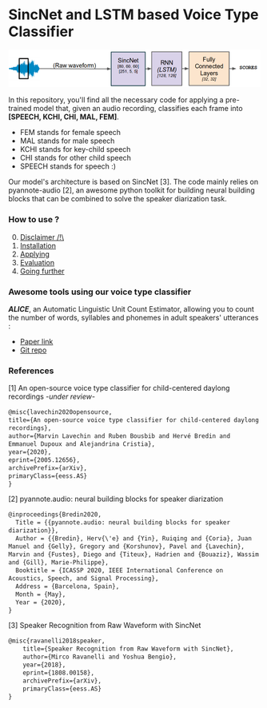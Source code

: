 # SincNet and LSTM based Voice Type Classifier

![Architecture of our model](docs/figures/archi_sincnet.png)

In this repository, you'll find all the necessary code for applying a pre-trained model that, given an audio recording, classifies each frame into **[SPEECH, KCHI, CHI, MAL, FEM]**.
- FEM stands for female speech
- MAL stands for male speech
- KCHI stands for key-child speech
- CHI stands for other child speech
- SPEECH stands for speech :)

Our model's architecture is based on SincNet [3].
The code mainly relies on pyannote-audio [2], an awesome python toolkit for building neural building blocks that can be combined to solve the speaker diarization task.

### How to use ?

0) [Disclaimer /!\\](./docs/disclaimer.md)
1) [Installation](./docs/installation.md)
2) [Applying](./docs/applying.md)
3) [Evaluation](./docs/evaluations.md)
4) [Going further](./docs/going_further.md)

### Awesome tools using our voice type classifier

***ALICE***, an Automatic Linguistic Unit Count Estimator, allowing you to count the number of words, syllables and phonemes in adult speakers' utterances : 

- [Paper link](https://psyarxiv.com/p95dz/)
- [Git repo](https://github.com/orasanen/ALICE)

### References
[1] An open-source voice type classifier for child-centered daylong recordings *-under review-* 

```text
@misc{lavechin2020opensource,
title={An open-source voice type classifier for child-centered daylong recordings},
author={Marvin Lavechin and Ruben Bousbib and Hervé Bredin and Emmanuel Dupoux and Alejandrina Cristia},
year={2020},
eprint={2005.12656},
archivePrefix={arXiv},
primaryClass={eess.AS}
}
```

[2] pyannote.audio: neural building blocks for speaker diarization

```text
@inproceedings{Bredin2020,
  Title = {{pyannote.audio: neural building blocks for speaker diarization}},
  Author = {{Bredin}, Herv{\'e} and {Yin}, Ruiqing and {Coria}, Juan Manuel and {Gelly}, Gregory and {Korshunov}, Pavel and {Lavechin}, Marvin and {Fustes}, Diego and {Titeux}, Hadrien and {Bouaziz}, Wassim and {Gill}, Marie-Philippe},
  Booktitle = {ICASSP 2020, IEEE International Conference on Acoustics, Speech, and Signal Processing},
  Address = {Barcelona, Spain},
  Month = {May},
  Year = {2020},
}
```

[3] Speaker Recognition from Raw Waveform with SincNet

```text
@misc{ravanelli2018speaker,
    title={Speaker Recognition from Raw Waveform with SincNet},
    author={Mirco Ravanelli and Yoshua Bengio},
    year={2018},
    eprint={1808.00158},
    archivePrefix={arXiv},
    primaryClass={eess.AS}
}
```
